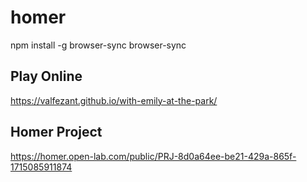 # homer



npm install -g browser-sync
browser-sync


## Play Online
<https://valfezant.github.io/with-emily-at-the-park/>

## Homer Project
<https://homer.open-lab.com/public/PRJ-8d0a64ee-be21-429a-865f-1715085911874>


